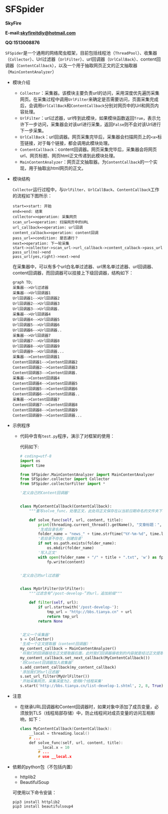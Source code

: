 # SFSpider

**SkyFire**

**E-mail:skyfireitdiy@hotmail.com**

**QQ:1513008876**



`SFSpider`是一个通用的网络爬虫框架，目前包括线程池（`ThreadPool`）、收集器（`Collector`）、Url过滤器（`UrlFilter`）、url回调器（`UrlCallBack`）、content回调器（`ContentCallback`），以及一个用于抽取网页正文的正文抽取器（`MainContentAnalyzer`）

* 模块介绍
    * `Collector`：采集器。该模块主要负责url的访问，采用深度优先遍历采集网页。在采集过程中调用`UrlFilter`来确定是否需要访问，页面采集完成后，会调用`UrlCallBack`和`ContentCallback`分别对网页中的Url和网页内容处理。
    * `UrlFilter`：url过滤器，url传到此模块，如果模块函数返回`True`，表示允许下一步访问，采集器会对该url进行采集，返回`False`则不会对该Url进行下一步采集。
    * `UrlCallBack`：url回调器。网页采集完毕后，采集器会扫描网页上的`<a>`标签链接，对于每个链接，都会调用此模块处理。
    * `ContentCallback`：content回调器。网页采集完毕后，采集器会将网页url、网页标题、网页html正文传递到此模块处理。
    * `MainContentAnalyzer`：网页正文抽取器。为`ContentCallback`的一个实现，用于抽取出html网页的正文。

* 模块结构

    `Collector`运行过程中，与`UrlFilter`、`UrlCallBack`、`ContentCallback`工作的流程如下图所示：

    ```flow
    start=>start: 开始
    end=>end: 结束
    collector=>operation: 采集网页
    scan_url=>operation: 扫描网页中的URL
    url_callback=>operation: url回调
    content_calback=>operation: content回调
    pass_url=>condition: 是否通行？
    next=>operation: 下一轮采集
    start->collector->scan_url->url_callback->content_calback->pass_url
    pass_url(no)->end
    pass_url(yes,right)->next->end
    ```

    ​在采集器中，可以有多个url白名单过滤器、url黑名单过滤器、url回调器、content回调器，而回调器可以挂接上下级回调器，结构如下：

    ```mermaid
    graph TD;
    采集器-->Url过滤器
    采集器-->Url回调器1
    Url回调器1-->Url回调器2
    Url回调器2-->Url回调器3
    Url回调器3-->Url回调器.
    采集器-->Url回调器4
    Url回调器4-->Url回调器5
    Url回调器5-->Url回调器6
    Url回调器6-->Url回调器..
    采集器-->Url回调器7
    Url回调器7-->Url回调器8
    Url回调器8-->Url回调器9
    Url回调器9-->Url回调器...
    采集器-->Content回调器1
    Content回调器1-->Content回调器2
    Content回调器2-->Content回调器3
    Content回调器3-->Content回调器.
    采集器-->Content回调器4
    Content回调器4-->Content回调器5
    Content回调器5-->Content回调器6
    Content回调器6-->Content回调器..
    采集器-->Content回调器7
    Content回调器7-->Content回调器8
    Content回调器8-->Content回调器9
    Content回调器9-->Content回调器...
    ```



* 示例程序

    * 代码中含有`test.py`程序，演示了对框架的使用：

        代码如下:

        ```python
        # coding=utf-8
        import os
        import time
        
        from SFSpider.MainContentAnalyzer import MainContentAnalyzer
        from SFSpider.collector import Collector
        from SFSpider.collectorFilter import *
        
        '定义自己的Content回调器'
        
        
        class MyContentCallback(ContentCallback):
            """重写solve_func，处理正文，此处将正文保存在以当前日期命名的文件夹下，文件名为网页标题"""
        
            def solve_func(self, url, content, title):
                print(threading.current_thread().getName(), "文章标题：", title)
                '生成目录名称'
                folder_name = "news_" + time.strftime("%Y-%m-%d", time.localtime())
                '若目录不存在，创建目录'
                if not os.path.exists(folder_name):
                    os.mkdir(folder_name)
                '写入正文'
                with open(folder_name + "/" + title + ".txt", 'w') as fp:
                    fp.write(content)
        
        
        '定义自己的url过滤器'
        
        
        class MyUrlFilter(UrlFilter):
            """过滤含有“/post-develop-”的url，追加前缀"""
        
            def filter(self, url):
                if url.startswith('/post-develop-'):
                    tmp_url = "http://bbs.tianya.cn" + url
                    return tmp_url
                return None
        
        
        '定义一个采集器'
        s = Collector()
        '生成一个正文提取器（content回调器）'
        my_content_callback = MainContentAnalyzer()
        '将我们的回调器挂在正文提取器后面，此时我们回调器接收到的内容就是经过正文提取器处理过的内容了，如果后面还有处理，还可以再挂回调器'
        my_content_callback.set_next_callback(MyContentCallback())
        '将Content回调器加入收集器'
        s.add_content_callback(my_content_callback)
        '添加我们的url过滤器'
        s.set_url_filter(MyUrlFilter())
        '开始采集网页，采集深度为2，使用8个线程采集'
        s.start('http://bbs.tianya.cn/list-develop-1.shtml', 2, 8, True)

        ```

* 注意

    * 在继承URL回调器和Content回调器时，如果对象中添加了成员变量，必须放到TLS（线程局部存储）中，防止线程间对成员变量的访问互相影响，如下：

        ```cpp
        class MyContentCallback(ContentCallback):
        	__local = threading.local()
            # ...
            def solve_func(self, url, content, title):
        		__local.x = 10
                # ...
                # use __local.x
        ```


* 依赖的python包（不包括内置）

    * ​httplib2
    * BeautifulSoup

    可使用以下命令安装：

    ```shell
    pip3 install httplib2
    pip3 install beautifulsoup4
    ```

    ​

